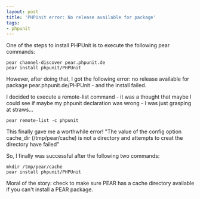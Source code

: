```yaml
---
layout: post
title: 'PHPUnit error: No release available for package'
tags:
- phpunit
---
```


One of the steps to install PHPUnit is to execute the following pear commands:

    
    
    pear channel-discover pear.phpunit.de
    pear install phpunit/PHPUnit
    



However, after doing that, I got the following error: no release available for package pear.phpunit.de/PHPUnit - and the install failed.  

I decided to execute a remote-list command - it was a thought that maybe I could see if maybe my phpunit declaration was wrong - I was just grasping at straws...


    
    
    pear remote-list -c phpunit
    



This finally gave me a worthwhile error! "The value of the config option cache_dir (/tmp/pear/cache) is not a directory and attempts to creat the directory have failed"

So, I finally was successful after the following two commands:

    
    
    mkdir /tmp/pear/cache
    pear install phpunit/PHPUnit
    



Moral of the story: check to make sure PEAR has a cache directory available if you can't install a PEAR package.

